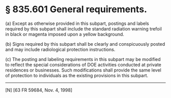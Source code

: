 # § 835.601   General requirements.

(a) Except as otherwise provided in this subpart, postings and labels required by this subpart shall include the standard radiation warning trefoil in black or magenta imposed upon a yellow background.


(b) Signs required by this subpart shall be clearly and conspicuously posted and may include radiological protection instructions.


(c) The posting and labeling requirements in this subpart may be modified to reflect the special considerations of DOE activities conducted at private residences or businesses. Such modifications shall provide the same level of protection to individuals as the existing provisions in this subpart.



---

[N] [63 FR 59684, Nov. 4, 1998]




